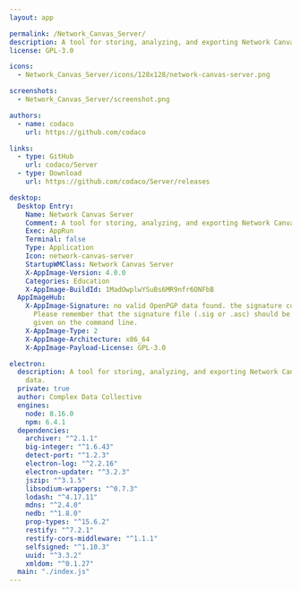 ```yaml
---
layout: app

permalink: /Network_Canvas_Server/
description: A tool for storing, analyzing, and exporting Network Canvas interview data.
license: GPL-3.0

icons:
  - Network_Canvas_Server/icons/128x128/network-canvas-server.png

screenshots:
  - Network_Canvas_Server/screenshot.png

authors:
  - name: codaco
    url: https://github.com/codaco

links:
  - type: GitHub
    url: codaco/Server
  - type: Download
    url: https://github.com/codaco/Server/releases

desktop:
  Desktop Entry:
    Name: Network Canvas Server
    Comment: A tool for storing, analyzing, and exporting Network Canvas interview data.
    Exec: AppRun
    Terminal: false
    Type: Application
    Icon: network-canvas-server
    StartupWMClass: Network Canvas Server
    X-AppImage-Version: 4.0.0
    Categories: Education
    X-AppImage-BuildId: 1MadOwplwYSuBs6MR9nfr6ONFbB
  AppImageHub:
    X-AppImage-Signature: no valid OpenPGP data found. the signature could not be verified.
      Please remember that the signature file (.sig or .asc) should be the first file
      given on the command line.
    X-AppImage-Type: 2
    X-AppImage-Architecture: x86_64
    X-AppImage-Payload-License: GPL-3.0

electron:
  description: A tool for storing, analyzing, and exporting Network Canvas interview
    data.
  private: true
  author: Complex Data Collective
  engines:
    node: 8.16.0
    npm: 6.4.1
  dependencies:
    archiver: "^2.1.1"
    big-integer: "^1.6.43"
    detect-port: "^1.2.3"
    electron-log: "^2.2.16"
    electron-updater: "^3.2.3"
    jszip: "^3.1.5"
    libsodium-wrappers: "^0.7.3"
    lodash: "^4.17.11"
    mdns: "^2.4.0"
    nedb: "^1.8.0"
    prop-types: "^15.6.2"
    restify: "^7.2.1"
    restify-cors-middleware: "^1.1.1"
    selfsigned: "^1.10.3"
    uuid: "^3.3.2"
    xmldom: "^0.1.27"
  main: "./index.js"
---
```

